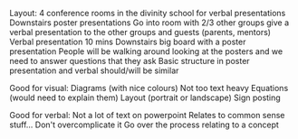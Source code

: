 Layout:
4 conference rooms in the divinity school for verbal presentations
Downstairs poster presentations
Go into room with 2/3 other groups give a verbal presentation to the other groups and guests (parents, mentors)
Verbal presentation 10 mins
Downstairs big board with a poster presentation
People will be walking around looking at the posters and we need to answer questions that they ask
Basic structure in poster presentation and verbal should/will be similar 


Good for visual:
Diagrams (with nice colours)
Not too text heavy
Equations (would need to explain them)
Layout (portrait or landscape)
Sign posting

Good for verbal:
Not a lot of text on powerpoint
Relates to common sense stuff...
Don't overcomplicate it
Go over the process relating to a concept